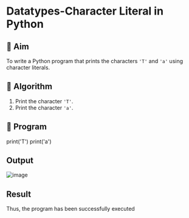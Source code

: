 # Datatypes-Character Literal in Python

## 🎯 Aim
To write a Python program that prints the characters `'T'` and `'a'` using character literals.

## 🧠 Algorithm
1. Print the character `'T'`.
2. Print the character `'a'`.

## 🧾 Program
 print('T')
print('a')
## Output
![image](https://github.com/user-attachments/assets/94bebfab-9000-4ec9-b241-678241d7a6b5)

## Result
Thus, the program has been successfully executed
